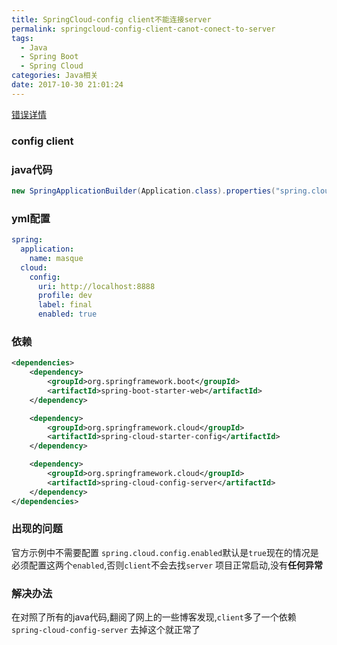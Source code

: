 ```yaml
---
title: SpringCloud-config client不能连接server
permalink: springcloud-config-client-canot-conect-to-server
tags:
  - Java
  - Spring Boot
  - Spring Cloud
categories: Java相关
date: 2017-10-30 21:01:24
---
```

[错误详情](https://github.com/spring-cloud/spring-cloud-config/issues/830)

### config client
### java代码
```java
new SpringApplicationBuilder(Application.class).properties("spring.cloud.config.enabled:true").web(true).run(args);
```
### yml配置
```yml
spring:
  application:
    name: masque
  cloud:
    config:
      uri: http://localhost:8888
      profile: dev
      label: final
      enabled: true
```
### 依赖
```xml
<dependencies>
    <dependency>
        <groupId>org.springframework.boot</groupId>
        <artifactId>spring-boot-starter-web</artifactId>
    </dependency>

    <dependency>
        <groupId>org.springframework.cloud</groupId>
        <artifactId>spring-cloud-starter-config</artifactId>
    </dependency>

    <dependency>
        <groupId>org.springframework.cloud</groupId>
        <artifactId>spring-cloud-config-server</artifactId>
    </dependency>
</dependencies>
```
### 出现的问题
官方示例中不需要配置 `spring.cloud.config.enabled`默认是`true`现在的情况是必须配置这两个`enabled`,否则`client`不会去找`server`  项目正常启动,没有**任何异常**

### 解决办法
在对照了所有的java代码,翻阅了网上的一些博客发现,`client`多了一个依赖`spring-cloud-config-server` 去掉这个就正常了

